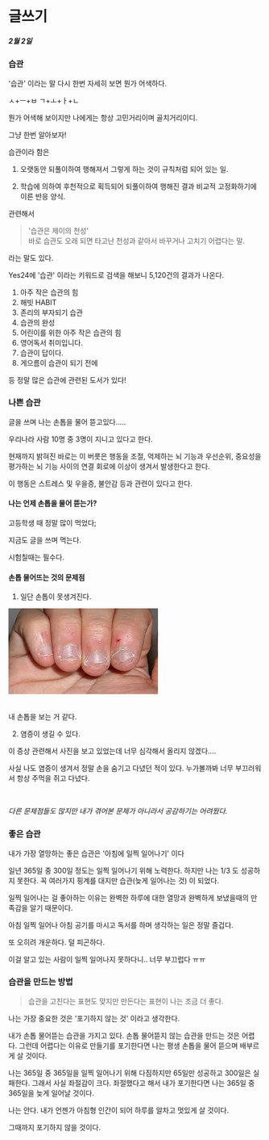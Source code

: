 # 글쓰기

##### 2월 2일

### 습관

'습관' 이라는 말 다시 한번 자세히 보면 뭔가 어색하다.

ㅅ+ㅡ+ㅂ ㄱ+ㅗ+ㅏ+ㄴ

뭔가 어색해 보이지만 나에게는 항상 고민거리이며 골치거리이디.

그냥 한번 알아보자!

습관이라 함은

1.  오랫동안 되풀이하여 행해져서 그렇게 하는 것이 규칙처럼 되어 있는 일.

2.  학습에 의하여 후천적으로 획득되어 되풀이하여 행해진 결과 비교적 고정화하기에 이른 반응 양식.

관련해서

> '습관은 제이의 천성'  
> 바로 습관도 오래 되면 타고난 천성과 같아서 바꾸거나 고치기 어렵다는 말.

라는 말도 있다.

Yes24에 '습관' 이라는 키워드로 검색을 해보니 5,120건의 결과가 나온다.

1.  아주 작은 습관의 힘
2.  해빗 HABIT
3.  존리의 부자되기 습관
4.  습관의 완성
5.  어린이를 위한 아주 작은 습관의 힘
6.  영어독서 취미입니다.
7.  습관이 답이다.
8.  게으름이 습관이 되기 전에

등 정말 많은 습관에 관련된 도서가 있다!

### 나쁜 습관

글을 쓰며 나는 손톱을 물어 뜯고있다.....

우리나라 사람 10명 중 3명이 지니고 있다고 한다.

현재까지 밝혀진 바로는 이 버릇은 행동을 조절, 억제하는 뇌 기능과 우선순위, 중요성을 평가하는 뇌 기능 사이의 연결 회로에 이상이 생겨서 발생한다고 한다.

이 행동은 스트레스 및 우을증, 불안감 등과 관련이 있다고 한다.

#### 나는 언제 손톱을 물어 뜯는가?

고등학생 때 정말 많이 먹었다;

지금도 글을 쓰며 먹는다.

시험칠때는 필수다.

#### 손톱 물어뜨는 것의 문제점

1.  일단 손톱이 못생겨진다.

<img src='img/nail.jpeg'/>

<br/>
<br/>

내 손톱을 보는 거 같다.

2.  염증이 생길 수 있다.

이 증상 관련해서 사진을 보고 있었는데 너무 심각해서 올리지 않겠다....

사실 나도 염증이 생겨서 정말 손을 숨기고 다녔던 적이 있다. 누가볼까봐 너무 부끄러워서 항상 주먹을 쥐고 다녔다.

<br/>

_다른 문제점들도 많지만 내가 겪어본 문제가 아니라서 공감하기는 어려웠다._

### 좋은 습관

내가 가장 열망하는 좋은 습관은 '아침에 일찍 일어나기' 이다

일년 365일 중 300일 정도는 일찍 일어나기 위해 노력한다. 하지만 나는 1/3 도 성공하지 못한다. 꼭 여러가지 핑계를 대지만 습관(늦게 일어나는 것) 이 되었다.

일찍 일어나는 걸 좋아하는 이유는 완벽한 하루에 대한 열망과 완벽하게 보냈을때의 만족감을 알기 때문이다.

아침 일찍 일어나 아침 공기를 마시고 독서를 하며 생각하는 일은 정말 즐겁다.

또 오히려 개운하다. 덜 피곤하다.

이걸 알고 있는 사람이 일찍 일어나지 못하다니.. 너무 부끄럽다 ㅠㅠ

### 습관을 만드는 방법

> 습관을 고친다는 표현도 맞지만 만든다는 표현이 나는 조금 더 좋다.

나는 가장 중요한 것은 '포기하지 않는 것' 이라고 생각한다.  

내가 손톱 물어뜯는 습관을 가지고 있다. 손톱 물어뜯지 않는 습관을 만드는 것은 어렵다. 그런데 어렵다는 이유로 만들기를 포기한다면 나는 평생 손톱을 물어 뜯으며 배부르게 살 것이다.

나는 365일 중 365일을 일찍 일어나기 위해 다짐하지만  65일만 성공하고 300일은 실패한다. 그래서 사실 좌절감이 크다. 좌절했다고 해서 내가 포기한다면 나는 365일 중 365일을 늦게 일어날 것이다.

나는 안다. 내가 언젠가 아침형 인간이 되어 하루를 알차고 멋있게 살 것이다.

그때까지 포기하지 않을 것이다.
